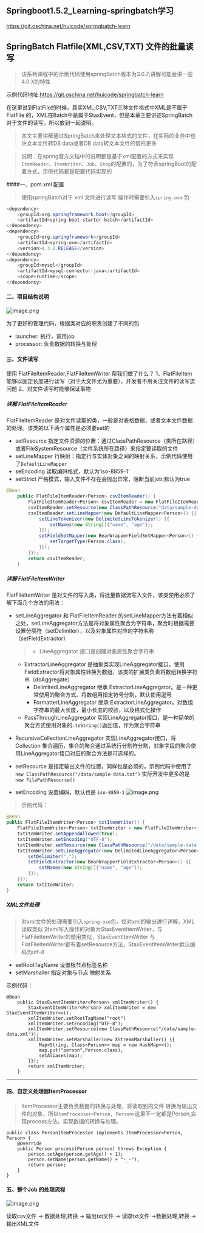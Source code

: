 ## Springboot1.5.2_Learning-springbatch学习
https://git.oschina.net/huicode/springbatch-learn

## SpringBatch Flatfile(XML,CSV,TXT) 文件的批量读写

> 该系列课程中的示例代码使用springBatch版本为3.0.7;讲解可能会讲一些4.0.X的特性


示例代码地址:https://git.oschina.net/huicode/springbatch-learn

在这里说到FlatFile的时候，其实XML,CSV,TXT三种文件格式中XML是不属于FlatFile 的，XML在Batch中是属于StaxEvent，但是本章主要讲述SpringBatch对于文件的读写，所以放到一起说明。

> 本文主要讲解通过SpringBatch来处理文本格式的文件，在实际的业务中也许文本文件转DB data或者DB data转文本文件的情形更多

> 说明：在spring官方文档中的说明都是基于xml配置的方式来实现`ItemReader`、`ItemWriter`、`Job`、`Step`的配置的，为了符合springBoot的配置方式，示例代码都是配置代码实现的

####一、pom.xml 配置
> 使用springBatch对于 xml 文件进行读写 操作时需要引入`spring-oxm` 包

```java
<dependency>
    <groupId>org.springframework.boot</groupId>
    <artifactId>spring-boot-starter-batch</artifactId>
</dependency>
<dependency>
    <groupId>org.springframework</groupId>
    <artifactId>spring-oxm</artifactId>
    <version>4.3.8.RELEASE</version>
</dependency>
<dependency>
    <groupId>mysql</groupId>
    <artifactId>mysql-connector-java</artifactId>
    <scope>runtime</scope>
</dependency>
```

#### 二、项目结构说明
![image.png](http://upload-images.jianshu.io/upload_images/2178607-146b00ca7d9e485e.png?imageMogr2/auto-orient/strip%7CimageView2/2/w/1240)

为了更好的管理代码，根据类对应的职责创建了不同的包

 - launcher: 执行，调用job
 - processor: 负责数据的转换与处理
 

#### 三、文件读写
使用 FlatFileItemReader,FlatFileItemWriter 帮我们做了什么？
1、FlatFileItem 能够以固定长度进行读写（对于大文件尤为重要），开发者不用关注文件的读写流问题
2、对文件读写时能够保证事物

##### 详解 FlatFileItemReader
FlatFileItemReader 是对文件读取的类，一般是对表格数据，或者文本文件数据的处理。该类的以下两个属性是必须要set的

- setResource 指定文件资源的位置：通过ClassPathResource（类所在路径）或者FileSystemResource（文件系统所在路径）来指定要读取的文件
- setLineMapper 行映射：指定行与实体对象之间的映射关系，示例代码使用了`DefaultLineMapper`
- seEncoding 读取编码格式，默认为‘iso-8859-1’
- setStrict 严格模式，输入文件不存在会抛出异常，阻断当前job;默认为true

```java
@Bean
    public FlatFileItemReader<Person> csvItemReader() {
        FlatFileItemReader<Person> csvItemReader = new FlatFileItemReader<>();
        csvItemReader.setResource(new ClassPathResource("data/sample-data.csv"));
        csvItemReader.setLineMapper(new DefaultLineMapper<Person>() {{
            setLineTokenizer(new DelimitedLineTokenizer() {{
                setNames(new String[]{"name", "age"});
            }});
            setFieldSetMapper(new BeanWrapperFieldSetMapper<Person>() {{
                setTargetType(Person.class);
            }});
        }});
        return csvItemReader;
    }
```

##### 详解 FlatFileItemWriter 

FlatFileItemWriter 是对文件的写入类，将批量数据流写入文件，该类使用必须了解下面几个方法的用法：
- setLineAggregator 和 FlatFileItemReader 的setLineMapper方法有着相似之处，setLineAggregator方法是将对象属性聚合为字符串，聚合时根据需要设置分隔符（setDelimiter），以及对象属性对应的字符名称（setFieldExtractor）
  > - LineAggregator 接口是创建对象属性聚合字符串
  - ExtractorLineAggregator 是抽象类实现LineAggregator接口。使用 FieldExtractor将对象属性转换为数组，该类的扩展类负责将数组转换字符串（doAggregate）
    - DelimitedLineAggregator 继承 ExtractorLineAggregator。是一种更常使用的聚合方式、将数组用指定符号分割，默认使用逗号
    - FormatterLineAggregator 继承 ExtractorLineAggregator。对数组字符串的最大长度，最小长度的校验，以及格式化操作
  - PassThroughLineAggregator 实现LineAggregator接口，是一种简单的聚合方式使用对象的`.toString()`返回值，作为聚合字符串
 - RecursiveCollectionLineAggregator 实现LineAggregator接口，将Collection<T> 集合遍历，集合的聚合通过系统行分割符分割，对象字段的聚合使用LineAggregator接口对应的聚合方法是可选择的。

- setResource 是指定输出文件的位置，同样也是必须的，示例代码中使用了`new ClassPathResource("/data/sample-data.txt")` 实际开发中更多的是 `new FilePathResource()`
- setEncoding 设置编码，默认也是 `iso-8859-1`
![image.png](http://upload-images.jianshu.io/upload_images/2178607-425c2c8c3be2d5df.png?imageMogr2/auto-orient/strip%7CimageView2/2/w/1240)

> 示例代码：
```java
@Bean
public FlatFileItemWriter<Person> txtItemWriter() {
    FlatFileItemWriter<Person> txtItemWriter = new FlatFileItemWriter<>();
    txtItemWriter.setAppendAllowed(true);
    txtItemWriter.setEncoding("UTF-8");
    txtItemWriter.setResource(new ClassPathResource("/data/sample-data.txt"));
    txtItemWriter.setLineAggregator(new DelimitedLineAggregator<Person>() {{
        setDelimiter(",");
        setFieldExtractor(new BeanWrapperFieldExtractor<Person>() {{
            setNames(new String[]{"name", "age"});
        }});
    }});
    return txtItemWriter;
}
```

##### XML文件处理
> 对xml文件的处理需要引入`spring-oxm`包，仅对xml的输出进行详解，XML读取类似
对xml写入操作的对象为StaxEventItemWriter，与FlatFileItemWriter的使用类似，StaxEventItemWriter 与 FlatFileItemWriter都有着setResource方法，StaxEventItemWriter默认编码为utf-8
- setRootTagName 设置根节点标签名称
- setMarshaller 指定对象与节点 映射关系

示例代码：
```
@Bean
    public StaxEventItemWriter<Person> xmlItemWriter() {
        StaxEventItemWriter<Person> xmlItemWriter = new StaxEventItemWriter<>();
        xmlItemWriter.setRootTagName("root")
        xmlItemWriter.setEncoding("UTF-8");
        xmlItemWriter.setResource(new ClassPathResource("/data/sample-data.xml"));
        xmlItemWriter.setMarshaller(new XStreamMarshaller() {{
            Map<String, Class<Person>> map = new HashMap<>();
            map.put("person",Person.class);
            setAliases(map);
        }});
        return xmlItemWriter;
    }
```
-------------------
#### 四、自定义处理器ItemProcessor
> ItemProcessor主要负责数据的转换与处理，将读取到的文件 转换为输出文件的对象，所以`temProcessor<Person, Person>`这里不一定都是Person,实现process方法，实现数据的转换与处理。
```
public class PersonItemProcessor implements ItemProcessor<Person, Person> {
    @Override
    public Person process(Person person) throws Exception {
        person.setAge(person.getAge() + 1);
        person.setName(person.getName() + "-_-");
        return person;
    }
}
```

#### 五、整个Job 的处理流程

![image.png](http://upload-images.jianshu.io/upload_images/2178607-68258844b79761af.png?imageMogr2/auto-orient/strip%7CimageView2/2/w/1240)

读取csv文件 -> 数据处理,转换 -> 输出txt文件 -> 读取txt文件 ->数据处理,转换 -> 输出XML文件